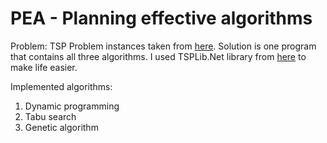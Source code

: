 # PEA - Planning effective algorithms

Problem: TSP
Problem instances taken from [here](http://comopt.ifi.uni-heidelberg.de/software/TSPLIB95/).
Solution is one program that contains all three algorithms.
I used TSPLib.Net library from [here](https://github.com/pdrozdowski/TSPLib.Net) to make life easier.

Implemented algorithms:
1. Dynamic programming
2. Tabu search
3. Genetic algorithm
